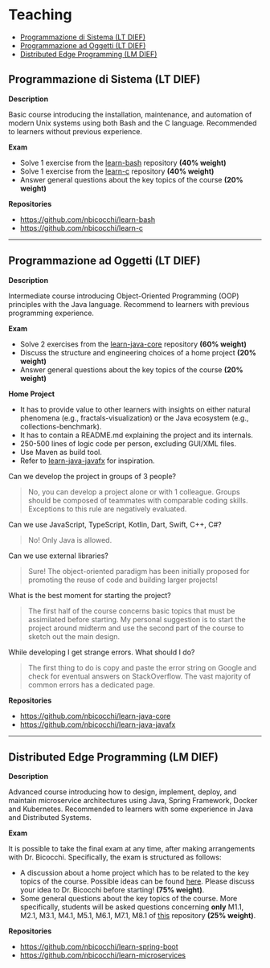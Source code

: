 # Teaching
* [Programmazione di Sistema (LT DIEF)](#programmazione-di-sistema-lt-dief)
* [Programmazione ad Oggetti (LT DIEF)](#programmazione-ad-oggetti-lt-dief)
* [Distributed Edge Programming (LM DIEF)](#distributed-edge-programming-lm-dief)

## Programmazione di Sistema (LT DIEF)

**Description**

Basic course introducing the installation, maintenance, and automation of modern Unix systems using both Bash and the C language.
Recommended to learners without previous experience.

**Exam**

* Solve 1 exercise from the [learn-bash](https://github.com/nbicocchi/learn-bash) repository **(40% weight)**
* Solve 1 exercise from the [learn-c](https://github.com/nbicocchi/learn-c) repository **(40% weight)**
* Answer general questions about the key topics of the course **(20% weight)**

**Repositories**

* https://github.com/nbicocchi/learn-bash
* https://github.com/nbicocchi/learn-c

---

## Programmazione ad Oggetti (LT DIEF)

**Description**

Intermediate course introducing Object-Oriented Programming (OOP) principles with the Java language. 
Recommend to learners with previous programming experience.

**Exam**

* Solve 2 exercises from the [learn-java-core](https://github.com/nbicocchi/learn-java-core) repository **(60% weight)**
* Discuss the structure and engineering choices of a home project **(20% weight)**
* Answer general questions about the key topics of the course **(20% weight)**

**Home Project**

* It has to provide value to other learners with insights on either natural phenomena (e.g., fractals-visualization) or the Java ecosystem (e.g., collections-benchmark).
* It has to contain a README.md explaining the project and its internals.
* 250-500 lines of logic code per person, excluding GUI/XML files.
* Use Maven as build tool.
* Refer to [learn-java-javafx](https://github.com/nbicocchi/learn-java-javafx/tree/main/code) for inspiration.

Can we develop the project in groups of 3 people?
> No, you can develop a project alone or with 1 colleague. Groups should be composed of teammates with comparable coding skills. Exceptions to this rule are negatively evaluated.

Can we use JavaScript, TypeScript, Kotlin, Dart, Swift, C++, C#?
> No! Only Java is allowed. 

Can we use external libraries?
> Sure! The object-oriented paradigm has been initially proposed for promoting the reuse of code and building larger projects!

What is the best moment for starting the project?
> The first half of the course concerns basic topics that must be assimilated before starting. My personal suggestion is to start the project around midterm and use the second part of the course to sketch out the main design.

While developing I get strange errors. What should I do?
> The first thing to do is copy and paste the error string on Google and check for eventual answers on StackOverflow. The vast majority of common errors has a dedicated page.

**Repositories**

* https://github.com/nbicocchi/learn-java-core
* https://github.com/nbicocchi/learn-java-javafx

---

## Distributed Edge Programming (LM DIEF)

**Description**

Advanced course introducing how to design, implement, deploy, and maintain microservice architectures using Java, Spring Framework, Docker and Kubernetes. Recommended to learners with some experience in Java and Distributed Systems.

**Exam**

It is possible to take the final exam at any time, after making arrangements with Dr. Bicocchi. Specifically, the exam is structured as follows:
* A discussion about a home project which has to be related to the key topics of the course. Possible ideas can be found [here](https://github.com/nbicocchi/learn-microservices/blob/main/IDEAS.md). Please discuss your idea to Dr. Bicocchi before starting! **(75% weight)**.
* Some general questions about the key topics of the course. More specifically, students will be asked questions concerning **only** M1.1, M2.1, M3.1, M4.1, M5.1, M6.1, M7.1, M8.1 of [this](https://github.com/nbicocchi/learn-microservices) repository **(25% weight)**.


**Repositories**

* https://github.com/nbicocchi/learn-spring-boot
* https://github.com/nbicocchi/learn-microservices

